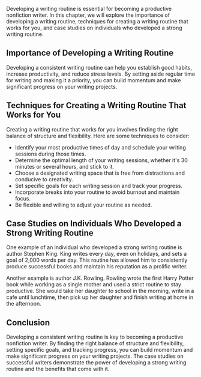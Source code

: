 
Developing a writing routine is essential for becoming a productive nonfiction writer. In this chapter, we will explore the importance of developing a writing routine, techniques for creating a writing routine that works for you, and case studies on individuals who developed a strong writing routine.

Importance of Developing a Writing Routine
------------------------------------------

Developing a consistent writing routine can help you establish good habits, increase productivity, and reduce stress levels. By setting aside regular time for writing and making it a priority, you can build momentum and make significant progress on your writing projects.

Techniques for Creating a Writing Routine That Works for You
------------------------------------------------------------

Creating a writing routine that works for you involves finding the right balance of structure and flexibility. Here are some techniques to consider:

* Identify your most productive times of day and schedule your writing sessions during those times.
* Determine the optimal length of your writing sessions, whether it's 30 minutes or several hours, and stick to it.
* Choose a designated writing space that is free from distractions and conducive to creativity.
* Set specific goals for each writing session and track your progress.
* Incorporate breaks into your routine to avoid burnout and maintain focus.
* Be flexible and willing to adjust your routine as needed.

Case Studies on Individuals Who Developed a Strong Writing Routine
------------------------------------------------------------------

One example of an individual who developed a strong writing routine is author Stephen King. King writes every day, even on holidays, and sets a goal of 2,000 words per day. This routine has allowed him to consistently produce successful books and maintain his reputation as a prolific writer.

Another example is author J.K. Rowling. Rowling wrote the first Harry Potter book while working as a single mother and used a strict routine to stay productive. She would take her daughter to school in the morning, write in a cafe until lunchtime, then pick up her daughter and finish writing at home in the afternoon.

Conclusion
----------

Developing a consistent writing routine is key to becoming a productive nonfiction writer. By finding the right balance of structure and flexibility, setting specific goals, and tracking progress, you can build momentum and make significant progress on your writing projects. The case studies on successful writers demonstrate the power of developing a strong writing routine and the benefits that come with it.
